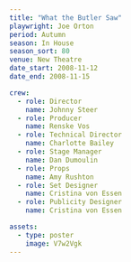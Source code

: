 ```yaml
---
title: "What the Butler Saw"
playwright: Joe Orton
period: Autumn
season: In House
season_sort: 80
venue: New Theatre
date_start: 2008-11-12
date_end: 2008-11-15

crew:
  - role: Director
    name: Johnny Steer
  - role: Producer
    name: Renske Vos
  - role: Technical Director
    name: Charlotte Bailey
  - role: Stage Manager
    name: Dan Dumoulin
  - role: Props
    name: Amy Rushton
  - role: Set Designer
    name: Cristina von Essen
  - role: Publicity Designer
    name: Cristina von Essen

assets:
  - type: poster
    image: V7w2Vgk
---
```

